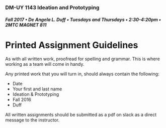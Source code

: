 ### DM-UY 1143 Ideation and Prototyping
##### Fall 2017 • De Angela L. Duff • Tuesdays and Thursdays • 2:30-4:20pm • 2MTC MAGNET 811

# Printed Assignment Guidelines

As with all written work, proofread for spelling and grammar. This is where working as a team will come in handy.

Any printed work that you will turn in, should always contain the following:

*   Date
*   Your first and last name
*   Ideation &amp; Prototyping
*   Fall 2016
*   Duff

All written assignments should be submitted as a pdf on slack as a direct message to the instructor.




